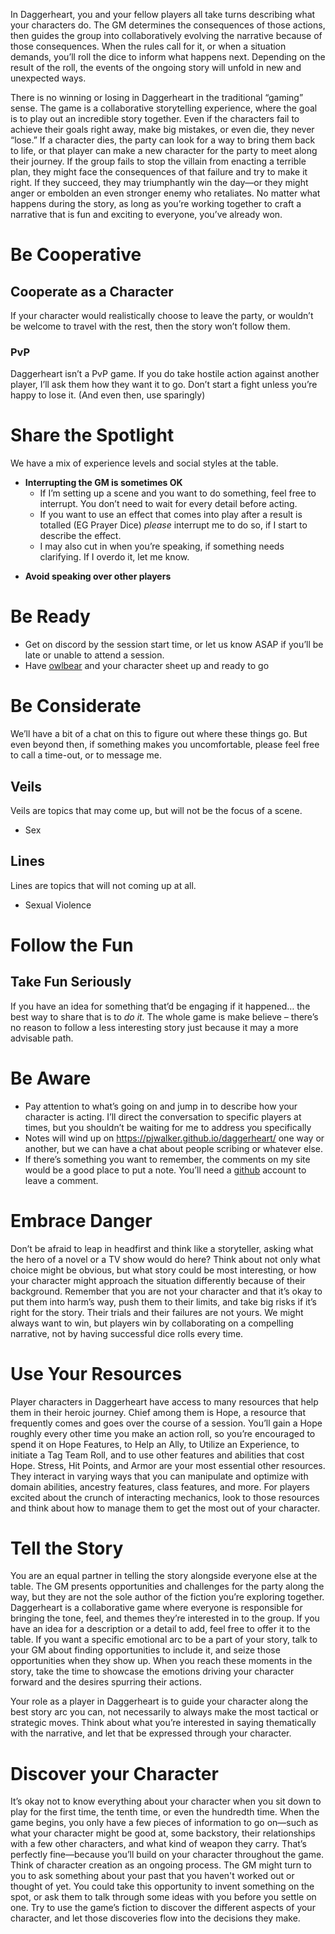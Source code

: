 In Daggerheart, you and your fellow players all take turns describing what your characters do. The GM determines the consequences of those actions, then guides the group into collaboratively evolving the narrative because of those consequences. When the rules call for it, or when a situation demands, you’ll roll the dice to inform what happens next. Depending on the result of the roll, the events of the ongoing story will unfold in new and unexpected ways.

There is no winning or losing in Daggerheart in the traditional “gaming” sense. The game is a collaborative storytelling experience, where the goal is to play out an incredible story together. Even if the characters fail to achieve their goals right away, make big mistakes, or even die, they never “lose.” If a character dies, the party can look for a way to bring them back to life, or that player can make a new character for the party to meet along their journey. If the group fails to stop the villain from enacting a terrible plan, they might face the consequences of that failure and try to make it right. If they succeed, they may triumphantly win the day—or they might anger or embolden an even stronger enemy who retaliates. No matter what happens during the story, as long as you’re working together to craft a narrative that is fun and exciting to everyone, you’ve already won.

# Be Cooperative
## Cooperate as a Character
If your character would realistically choose to leave the party, or wouldn’t be welcome to travel with the rest, then the story won’t follow them. 
### PvP
Daggerheart isn’t a PvP game. If you do take hostile action against another player, I’ll ask them how they want it to go. Don’t start a fight unless you’re happy to lose it. (And even then, use sparingly)

# Share the Spotlight
We have a mix of experience levels and social styles at the table.
- **Interrupting the GM is sometimes OK**  
    - If I’m setting up a scene and you want to do something, feel free to interrupt. You don’t need to wait for every detail before acting. 
    - If you want to use an effect that comes into play after a result is totalled (EG Prayer Dice) *please* interrupt me to do so, if I start to describe the effect.
    - I may also cut in when you’re speaking, if something needs clarifying. If I overdo it, let me know.
* **Avoid speaking over other players**
# Be Ready
* Get on discord by the session start time, or let us know ASAP if you’ll be late or unable to attend a session.
* Have [owlbear](http://owlbear.rodeo/) and your character sheet up and ready to go
# Be Considerate
We’ll have a bit of a chat on this to figure out where these things go. But even beyond then, if something makes you uncomfortable, please feel free to call a time-out, or to message me. 
## Veils 
Veils are topics that may come up, but will not be the focus of a scene.
* Sex
## Lines
Lines are topics that will not coming up at all.
* Sexual Violence
# Follow the Fun
## Take Fun Seriously
If you have an idea for something that’d be engaging if it happened… the best way to share that is to *do it.* The whole game is make believe – there’s no reason to follow a less interesting story just because it may a more advisable path.
# Be Aware
* Pay attention to what’s going on and jump in to describe how your character is acting. I’ll direct the conversation to specific players at times, but you shouldn’t be waiting for me to address you specifically
* Notes will wind up on https://pjwalker.github.io/daggerheart/ one way or another, but we can have a chat about people scribing or whatever else.
* If there’s something you want to remember, the comments on my site would be a good place to put a note. You’ll need a [github](https://github.com) account to leave a comment. 

# Embrace Danger
Don’t be afraid to leap in headfirst and think like a storyteller, asking what the hero of a novel or a TV show would do here? Think about not only what choice might be obvious, but what story could be most interesting, or how your character might approach the situation differently because of their background. Remember that you are not your character and that it’s okay to put them into harm’s way, push them to their limits, and take big risks if it’s right for the story. Their trials and their failures are not yours. We might always want to win, but players win by collaborating on a compelling narrative, not by having successful dice rolls every time.
# Use Your Resources
Player characters in Daggerheart have access to many resources that help them in their heroic journey. Chief among them is Hope, a resource that frequently comes and goes over the course of a session. You’ll gain a Hope roughly every other time you make an action roll, so you’re encouraged to spend it on Hope Features, to Help an Ally, to Utilize an Experience, to initiate a Tag Team Roll, and to use other features and abilities that cost Hope. Stress, Hit Points, and Armor are your most essential other resources. They interact in varying ways that you can manipulate and optimize with domain abilities, ancestry features, class features, and more. For players excited about the crunch of interacting mechanics, look to those resources and think about how to manage them to get the most out of your character.
# Tell the Story
You are an equal partner in telling the story alongside everyone else at the table. The GM presents opportunities and challenges for the party along the way, but they are not the sole author of the fiction you’re exploring together. Daggerheart is a collaborative game where everyone is responsible for bringing the tone, feel, and themes they’re interested in to the group. If you have an idea for a description or a detail to add, feel free to offer it to the table. If you want a specific emotional arc to be a part of your story, talk to your GM about finding opportunities to include it, and seize those opportunities when they show up. When you reach these moments in the story, take the time to showcase the emotions driving your character forward and the desires spurring their actions.

Your role as a player in Daggerheart is to guide your character along the best story arc you can, not necessarily to always make the most tactical or strategic moves. Think about what you’re interested in saying thematically with the narrative, and let that be expressed through your character.
# Discover your Character
It’s okay not to know everything about your character when you sit down to play for the first time, the tenth time, or even the hundredth time. When the game begins, you only have a few pieces of information to go on—such as what your character might be good at, some backstory, their relationships with a few other characters, and what kind of weapon they carry. That’s perfectly fine—because you’ll build on your character throughout the game. Think of character creation as an ongoing process.
The GM might turn to you to ask something about your past that you haven't worked out or thought of yet. You could take this opportunity to invent something on the spot, or ask them to talk through some ideas with you before you settle on one. Try to use the game’s fiction to discover the different aspects of your character, and let those discoveries flow into the decisions they make.
